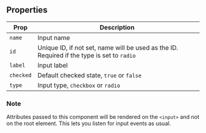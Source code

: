 ## Properties

| Prop | Description |
| --- | --- |
| `name` | Input name |
| `id` | Unique ID, if not set, name will be used as the ID. Required if the type is set to `radio` |
| `label` | Input label |
| `checked` | Default checked state, `true` or `false` |
| `type` | Input type, `checkbox` or `radio` |

### Note

Attributes passed to this component will be rendered on the `<input>` and not on the root element. This lets you listen for input events as usual.